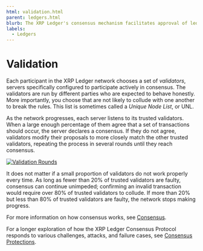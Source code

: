 ```yaml
---
html: validation.html
parent: ledgers.html
blurb: The XRP Ledger's consensus mechanism facilitates approval of ledgers by trusted validators.
labels:
  - Ledgers
---
```


# Validation

Each participant in the XRP Ledger network chooses a set of _validators_, servers specifically configured to participate actively in consensus. The validators are run by different parties who are expected to behave honestly. More importantly, you choose that are not likely to collude with one another to break the rules. This list is sometimes called a _Unique Node List_, or UNL.

As the network progresses, each server listens to its trusted validators. When a large enough percentage of them agree that a set of transactions should occur, the server declares a consensus. If they do not agree, validators modify their proposals to more closely match the other trusted validators, repeating the process in several rounds until they reach consensus.

[![Validation Rounds](img/consensus-rounds.svg)](img/consensus-rounds.svg)

It does not matter if a small proportion of validators do not work properly every time. As long as fewer than 20% of trusted validators are faulty, consensus can continue unimpeded; confirming an invalid transaction would require over 80% of trusted validators to collude. If more than 20% but less than 80% of trusted validators are faulty, the network stops making progress.

For more information on how consensus works, see [Consensus](consensus-concept.html).

For a longer exploration of how the XRP Ledger Consensus Protocol responds to various challenges, attacks, and failure cases, see [Consensus Protections](consensus-protections.html).
